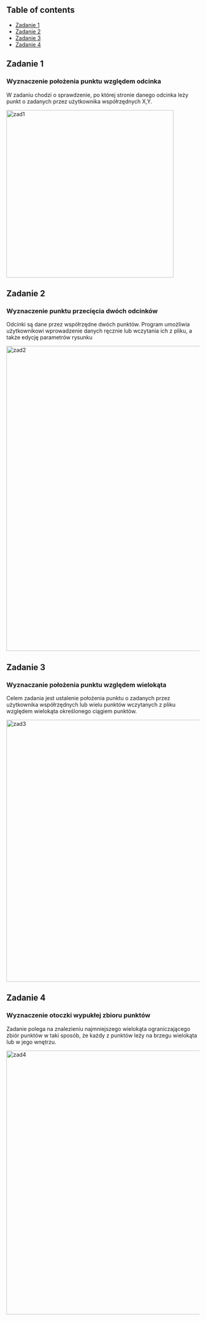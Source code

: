 ## Table of contents
* [Zadanie 1](#zadanie-1)
* [Zadanie 2](#zadanie-2)
* [Zadanie 3](#zadanie-3)
* [Zadanie 4](#zadanie-4)

## Zadanie 1
### Wyznaczenie położenia punktu względem odcinka
W zadaniu chodzi o sprawdzenie, po której stronie danego odcinka leży punkt o zadanych przez użytkownika współrzędnych X,Y.

<img width="436" alt="zad1" src="https://github.com/mplaciszewska/geometria_obliczeniowa/assets/100434543/695aaea7-45ac-460b-b27a-c5cfff839ae9">

## Zadanie 2
### Wyznaczenie punktu przecięcia dwóch odcinków
Odcinki są dane przez współrzędne dwóch punktów. Program umożliwia użytkownikowi wprowadzenie danych ręcznie lub wczytania ich z pliku, 
a także edycję parametrów rysunku

<img width="794" alt="zad2" src="https://github.com/mplaciszewska/geometria_obliczeniowa/assets/100434543/495acdb4-0d5a-4bbe-a95d-ff29cc3d079e">

## Zadanie 3
### Wyznaczanie położenia punktu względem wielokąta
Celem zadania jest ustalenie położenia punktu o zadanych przez użytkownika współrzędnych lub wielu punktów wczytanych z pliku względem wielokąta 
określonego ciągiem punktów.

<img width="682" alt="zad3" src="https://github.com/mplaciszewska/geometria_obliczeniowa/assets/100434543/71808bf2-fc42-45c3-aec5-1c1b19709a2b">

## Zadanie 4
### Wyznaczenie otoczki wypukłej zbioru punktów
Zadanie polega na znalezieniu najmniejszego wielokąta ograniczającego zbiór punktów w taki sposób, że każdy z punktów leży na brzegu wielokąta lub w jego wnętrzu.

<img width="687" alt="zad4" src="https://github.com/mplaciszewska/geometria_obliczeniowa/assets/100434543/35e23a1c-4ba8-4ab4-a5f0-0e17cd500dc3">

